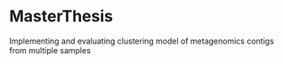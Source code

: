 MasterThesis
============

Implementing and evaluating clustering model of metagenomics contigs from multiple samples
